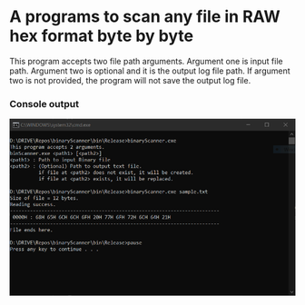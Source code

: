 # A programs to scan any file in RAW hex format byte by byte

This program accepts two file path arguments. Argument one is input file path.
Argument two is optional and it is the output log file path. If argument two is not provided,
the program will not save the output log file.

### Console output
![sample console](https://github.com/alinanto/binaryScanner/blob/master/sample.PNG)
